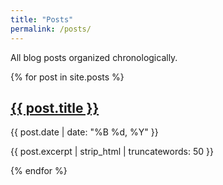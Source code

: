 ```yaml
---
title: "Posts"
permalink: /posts/
---
```


All blog posts organized chronologically.

{% for post in site.posts %}
  <article class="post-preview">
    <h2><a href="{{ post.url }}">{{ post.title }}</a></h2>
    <p class="post-meta">{{ post.date | date: "%B %d, %Y" }}</p>
    <p>{{ post.excerpt | strip_html | truncatewords: 50 }}</p>
  </article>
{% endfor %}
